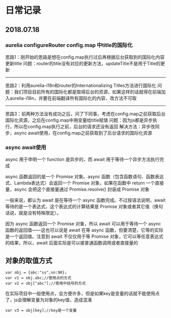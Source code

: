 # 日常记录
## 2018.07.18
### aurelia configureRouter config.map 中title的国际化
思路1：刚开始的思路是想在config.map执行过后再根据后台获取到的国际化内容更新title
问题：router的title没有对应的更新方法，updateTitle不是用于Title的更新

------

思路2：利用aurelia-i18n和router的Internationalizing Titles方法进行国际化
问题：我们项目目前所有的国际化都是取得后台的资源，如果这样的话就得在前端加入aurelia-i18n，并要在前端翻译所有国际化的内容，改方法不可取

------

思路3：前两种方法没有成功之后，问了下同事，考虑在config.map之前获取后台国际化资源，之后在config.map中用变量给title赋值
问题：因为js都是异步执行，所以在config.map执行之前，后台的请求还没有返回
解决方法：异步改同步，async await使用，在config.map之前获取到了后台请求的国际化资源

### async await使用
async 用于申明一个 function 是异步的，而 await 用于等待一个异步方法执行完成

async 函数返回的是一个 Promise 对象。async 函数（包含函数语句、函数表达式、Lambda表达式）会返回一个 Promise 对象，如果在函数中 return 一个直接量，async 会把这个直接量通过 Promise.resolve() 封装成 Promise 对象

一般来说，都认为 await 是在等待一个 async 函数完成。不过按语法说明，await 等待的是一个表达式，这个表达式的计算结果是 Promise 对象或者其它值（换句话说，就是没有特殊限定）。

因为 async 函数返回一个 Promise 对象，所以 await 可以用于等待一个 async 函数的返回值——这也可以说是 await 在等 async 函数，但要清楚，它等的实际是一个返回值。注意到 await 不仅仅用于等 Promise 对象，它可以等任意表达式的结果，所以，await 后面实际是可以接普通函数调用或者直接量的

## 对象的取值方式
```
var obj = {abc:"ss",nn:90};
var v1 = obj.abc;//使用点的方式
var v2 = obj["abc"];//使用中括号的方式
```
 在实际项目中一般使用点，会方便许多，但是如果key是变量的话就不能使用点了，js会理解变量为对象的key值，造成混淆
```
var v3 = obj[key];//key是一个变量
```
